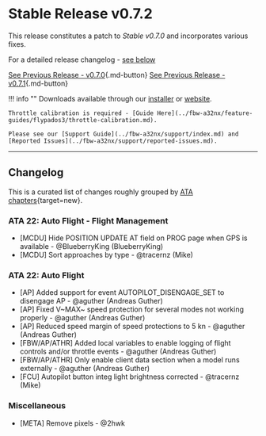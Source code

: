 # Stable Release v0.7.2

This release constitutes a patch to *Stable v0.7.0* and incorporates various fixes.

For a detailed release changelog - [see below](#changelog)

[See Previous Release - v0.7.0](v070.md){.md-button}
[See Previous Release - v0.7.1](v071.md){.md-button}

!!! info ""
    Downloads available through our [installer](../fbw-a32nx/installation.md) or [website](https://flybywiresim.com/a32nx/#download).

    Throttle calibration is required - [Guide Here](../fbw-a32nx/feature-guides/flypados3/throttle-calibration.md).

    Please see our [Support Guide](../fbw-a32nx/support/index.md) and [Reported Issues](../fbw-a32nx/support/reported-issues.md).

---

<!--Marketing info if required / photos-->

<link rel="stylesheet" href="/../stylesheets/release-notes.css">

## Changelog

This is a curated list of changes roughly grouped by [ATA chapters](https://en.wikipedia.org/wiki/ATA_100){target=new}.

<!--<span class="feature">&starf;</span> represent new features and functions.<br/>-->
<!--Other lines represent improvements, bug fixes or other changes.-->
<!--<span class="feature">&starf;</span> First implementation of automatic pressurization system <span class="author"> <span class="author"> - @MJuhe (Miquel)</span>-->

<!--### ATA 21: Air Conditioning / Pressurization / Ventilation-->

### ATA 22: Auto Flight - Flight Management

- [MCDU] Hide POSITION UPDATE AT field on PROG page when GPS is available <span class="author"> - @BlueberryKing (BlueberryKing)</span>
- [MCDU] Sort approaches by type <span class="author"> - @tracernz (Mike)</span>

### ATA 22: Auto Flight

- [AP] Added support for event AUTOPILOT_DISENGAGE_SET to disengage AP <span class="author"> - @aguther (Andreas Guther)</span>
- [AP] Fixed V~MAX~ speed protection for several modes not working properly <span class="author"> - @aguther (Andreas Guther)</span>
- [AP] Reduced speed margin of speed protections to 5 kn <span class="author"> - @aguther (Andreas Guther)</span>
- [FBW/AP/ATHR] Added local variables to enable logging of flight controls and/or throttle events <span class="author"> - @aguther (Andreas Guther)</span>
- [FBW/AP/ATHR] Only enable client data section when a model runs externally <span class="author"> - @aguther (Andreas Guther)</span>
- [FCU] Autopilot button integ light brightness corrected <span class="author"> - @tracernz (Mike)</span>

<!--### ATA 23: Communications-->
<!--### ATA 24: Electrical-->
<!--### ATA 25: Equipment-->
<!--### ATA 26: Fire Protection-->
<!--### ATA 27: Flight Controls-->
<!--### ATA 28: Fuel-->
<!--### ATA 29: Hydraulic-->
<!--### ATA 30: Ice and Rain Protection-->
<!--### ATA 31: Indicating/Recording Systems-->
<!--### ATA 32: Landing Gear-->
<!--### ATA 33: Lights-->
<!--### ATA 34: Navigation-->
<!--### ATA 34: Surveillance-->
<!--### ATA 35: Oxygen-->
<!--### ATA 36: Pneumatic-->
<!--### ATA 45: Maintenance System-->
<!--### ATA 46: Information Systems-->
<!--### ATA 49: APU-->
<!--### ATA 52: Doors-->
<!--### ATA 56: Cockpit Windows-->
<!--### ATA 72: Engines-->
<!--### 3D Model / Sound / Textures / Animations-->
### Miscellaneous

- [META] Remove pixels <span class="author"> - @2hwk</span>

